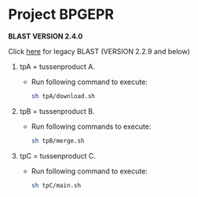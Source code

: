 # Project BPGEPR
**BLAST VERSION 2.4.0**

Click [here](https://github.com/Doefes/BPGEPR/tree/legacyBlast)
for legacy BLAST (VERSION 2.2.9 and below)

1. tpA = tussenproduct A.

	- Run following command to execute:

		```bash
		sh tpA/download.sh
		```
2. tpB = tussenproduct B.

	- Run following commands to execute:

		```bash
		sh tpB/merge.sh
		```

3. tpC = tussenproduct C.

	- Run following command to execute:

		```bash
		sh tpC/main.sh
		```
